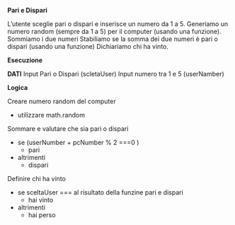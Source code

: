 
**Pari e Dispari**

L’utente sceglie pari o dispari e inserisce un numero da 1 a 5.
Generiamo un numero random (sempre da 1 a 5) per il computer (usando una funzione).
Sommiamo i due numeri
Stabiliamo se la somma dei due numeri è pari o dispari (usando una funzione)
Dichiariamo chi ha vinto.

**Esecuzione**

**DATI**
Input Pari o Dispari (scletaUser)
Input numero tra 1 e 5 (userNamber)

**Logica**

Creare numero random del computer
- utilizzare math.random

Sommare e valutare che sia pari o dispari 
- se (userNumber + pcNumber % 2 ===0 )
    - pari 
- altrimenti 
    - dispari 

Definire chi ha vinto 
- se sceltaUser === al risultato della funzine pari e dispari 
    - hai vinto
- altrimenti 
    - hai perso 

